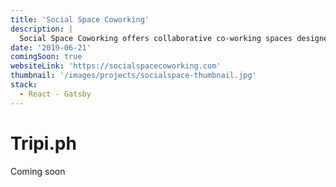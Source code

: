 ```yaml
---
title: 'Social Space Coworking'
description: |
  Social Space Coworking offers collaborative co-working spaces designed for ideas to grow. Strategically located at the intersection of 5 major cities in the south, it serves an ideal gateway for start-ups and SMEs targeting the thriving South Luzon and Calabarzon Region in the Philippines.
date: '2019-06-21'
comingSoon: true
websiteLink: 'https://socialspacecoworking.com'
thumbnail: '/images/projects/socialspace-thumbnail.jpg'
stack:
  - React - Gatsby
---
```


# Tripi.ph

Coming soon
